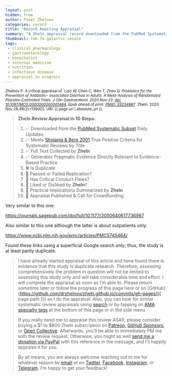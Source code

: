 ```yaml
---
layout: post
hidden: true
author: Pavel Zhelnov
categories: record
title: "Record Awaiting Appraisal"
summary: "A Zheln appraisal record downloaded from the PubMed Systematic Subset daily updates."
thumbnail: fab fa-galactic-senate
tags:
 - clinical pharmacology
 - gastroenterology
 - hospitalist
 - internal medicine
 - nutrition
 - infectious disease
 - appraisal in progress
---
```


<small id="citation">Zhelnov P. A critical appraisal of _‘Liao W, Chen C, Wen T, Zhao Q. Probiotics for the Prevention of Antibiotic- associated Diarrhea in Adults: A Meta-Analysis of Randomized Placebo-Controlled Trials. J Clin Gastroenterol. 2020 Nov 23. [doi: 10.1097/MCG.0000000000001464](https://doi.org/10.1097/MCG.0000000000001464). Epub ahead of print. [PMID: 33234881](https://pubmed.gov/33234881)’._ Zheln. 2020 Nov 28;48(2):r139d25. URI: {{ page.url | absolute_url }}.</small>

> **Zheln Review Appraisal in 10 Steps:**
>
> 1. ✅ Downloaded from the [PubMed Systematic Subset](https://github.com/p1m-ortho/qs-global-ortho-search-queries/blob/global-sr-query/README.md) Daily Updates
> 2. ✅ Meets [Shojania & Bero 2001](https://www.researchgate.net/publication/11820967_Taking_Advantage_of_the_Explosion_of_Systematic_Reviews_An_Efficient_MEDLINE_Search_Strategy) True Positive Criteria for Systematic Reviews by Title
> 3. ✅ Full Text Collected by **Zheln**
> 4. ✅ Generates Pragmatic Evidence Directly Relevant to Evidence-Based Practice
> 5. ❌ Is Duplicate
> 6. 🔄 Passed or Failed Replication?
> 7. 🔄 Has Critical Conduct Flaws?
> 8. 🔄 Liked or Disliked by **Zheln**?
> 9. 🔄 Practical Implications Summarized by **Zheln**
> 10. 🔄 Appraisal Published & Call for Crowdfunding


Very similar to this one:

https://journals.sagepub.com/doi/full/10.1177/2050640617736987

Also similar to this one although the latter is about outpatients only:

https://www.ncbi.nlm.nih.gov/pmc/articles/PMC5745464/

Found these links using a superficial Google search only; thus, the study is at least partly duplicate.

> I have already started appraisal of this article and have found there is evidence that this study is duplicate research. Therefore, assessing comprehensively the problem in question will not be limited to assessing this study only and will take considerable time and effort. I will complete the appraisal as soon as I’m able to. Please return sometime later or follow the progress of this page here or on [GitHub](https://github.com/drzhelnov/zheln.github.io/commits/gh-pages/{{ page.path }}) as I do the appraisal. Also, you can look for similar systematic review appraisals using [search](/search/) or by tapping on [AMA specialty tags](/browse/) at the bottom of this page or in the side menu.
>
> If you really need me to appraise this review ASAP, please consider buying a $1 to $600 Zheln subscription on [Patreon](https://patreon.com/zheln), [GitHub Sponsors](https://github.com/sponsors/drzhelnov), or [Open Collective](https://opencollective.com/zheln). Afterwards, you’ll be able to immediately PM me with the review request. Otherwise, you might as well [send me a donation via PayPal](https://paypal.me/pjelnov) with this reference in the message, and I’ll happily appraise it for you.
>
> By all means, you are always welcome reaching out to me for whatever reason by [email](mailto:pavel@zheln.com) or on [Twitter](https://twitter.com/drzhelnov), [Facebook](https://facebook.com/drzhelnov), [Instagram](https://instagram.com/igzheln), or [Telegram](https://t.me/drzhelnov). I’m happy to get your feedback!
